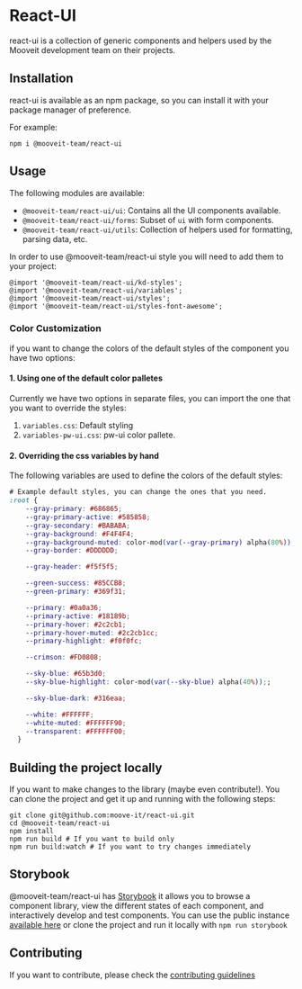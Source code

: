# React-UI

react-ui is a collection of generic components and helpers used by the Mooveit development team on their projects.

## Installation
react-ui is available as an npm package, so you can install it with your package manager of preference.

For example:
```
npm i @mooveit-team/react-ui
```

## Usage
The following modules are available:

- `@mooveit-team/react-ui/ui`: Contains all the UI components available.
- `@mooveit-team/react-ui/forms`: Subset of `ui` with form components.
- `@mooveit-team/react-ui/utils`: Collection of helpers used for formatting, parsing data, etc.

In order to use @mooveit-team/react-ui style you will need to add them to your project:

```
@import '@mooveit-team/react-ui/kd-styles';
@import '@mooveit-team/react-ui/variables';
@import '@mooveit-team/react-ui/styles';
@import '@mooveit-team/react-ui/styles-font-awesome';
```
### Color Customization
if you want to change the colors of the default styles of the component you have two options:

####  1. Using one of the default color palletes
Currently we have two options in separate files, you can import the one that you want to override the styles:
 1. `variables.css`: Default styling
 2. `variables-pw-ui.css`: pw-ui color pallete.

####  2. Overriding the css variables by hand
The following variables are used to define the colors of the default styles:
```css
# Example default styles, you can change the ones that you need.
:root {
    --gray-primary: #686865;
    --gray-primary-active: #585858;
    --gray-secondary: #BABABA;
    --gray-background: #F4F4F4;
    --gray-background-muted: color-mod(var(--gray-primary) alpha(80%));
    --gray-border: #DDDDDD;

    --gray-header: #f5f5f5;

    --green-success: #85CCB8;
    --green-primary: #369f31;

    --primary: #0a0a36;
    --primary-active: #18189b;
    --primary-hover: #2c2cb1;
    --primary-hover-muted: #2c2cb1cc;
    --primary-highlight: #f0f0fc;

    --crimson: #FD0808;

    --sky-blue: #65b3d0;
    --sky-blue-highlight: color-mod(var(--sky-blue) alpha(40%));;

    --sky-blue-dark: #316eaa;

    --white: #FFFFFF;
    --white-muted: #FFFFFF90;
    --transparent: #FFFFFF00;
  }
```

## Building the project locally
If you want to make changes to the library (maybe even contribute!). You can clone the project and get it up and running with the following steps:
```
git clone git@github.com:moove-it/react-ui.git
cd @mooveit-team/react-ui
npm install
npm run build # If you want to build only
npm run build:watch # If you want to try changes immediately
```

## Storybook
@mooveit-team/react-ui has [Storybook](https://github.com/storybooks/storybook) it allows you to browse a component library, view the different states of each component, and interactively develop and test components. You can use the public instance [available here](https://moove-it.github.io/react-ui) or clone the project and run it locally with `npm run storybook`

## Contributing
If you want to contribute, please check the [contributing guidelines](./CONTRIBUTING.md)

